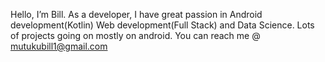 Hello, I’m Bill.
As a developer, I have great passion in Android development(Kotlin) Web development(Full Stack) and Data Science.
Lots of projects going on mostly on android.
You can reach me @ mutukubill1@gmail.com
<!---
MutukuBill/MutukuBill is a ✨ special ✨ repository because its `README.md` (this file) appears on your GitHub profile.
You can click the Preview link to take a look at your changes.
--->
